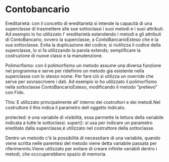 # Contobancario





Ereditarietà:
con il concetto di ereditarietà si intende la capacità di una superclasse di trasmettere alle
sue sottoclassi i suoi metodi e i suoi attributi.
Ad esempio io ho utilizzato l’ ereditarietà estendendo i metodi e gli attributi di
ContoBancario, ovvero la superclasse, a ContoBancarioEsteso che è la sua sottoclasse.
Evita la duplicazione del codice;
si riutilizza il codice della superclasse, lo si fa utilizzando la parola extends;
semplificare la costruzione di nuove classi e la manutenzione.








Polimorfismo:
con il polimorfismo un metodo assume una diversa funzione nel programma e serve
per ridefinire un metodo gia esistente nella superclasse con lo stesso nome. Per fare ciò
si utilizza un override che serve per sovrascrivere i dati.
Ad esempio io ho utilizzato il polimorfismo nella sottoclasse ContoBancarioEsteso,
modificando il metodo “prelievo” con Fido.







This:
 E utilizzato principalmente all’ interno dei costruttori e dei metodi.Nel costruttore il this indica il parametro dell oggetto indicato.




protected: è una variabile di visibilità, essa permette la lettura della variabile indicata a tutte le sottoclassi.
super(): si usa per indicare un parametro ereditato dalla superclasse,é utilizzato nel costruttore della sottoclasse.
 
 
 Dentro un metoido c'è la possibilità di necessitare di una variabile, quando viene scritta nelle parentesi del metodo viene detta variabile passata per riferimennto.Viene utilizzato per evitare di creare infinite variabili dentro i metodi, che occcuperebbero spazio di memoria.


